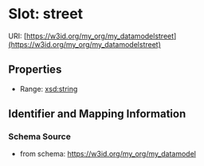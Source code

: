 # Slot: street

URI: [https://w3id.org/my_org/my_datamodelstreet](https://w3id.org/my_org/my_datamodelstreet)



<!-- no inheritance hierarchy -->


## Properties

 * Range: [xsd:string](http://www.w3.org/2001/XMLSchema#string)



## Identifier and Mapping Information







### Schema Source


* from schema: https://w3id.org/my_org/my_datamodel



